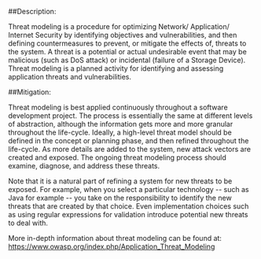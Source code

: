 ##Description:

Threat modeling is a procedure for optimizing Network/ Application/ Internet Security by
identifying objectives and vulnerabilities, and then defining countermeasures to prevent,
or mitigate the effects of, threats to the system. A threat is a potential or actual
undesirable event that may be malicious (such as DoS attack) or incidental
(failure of a Storage Device). Threat modeling is a planned activity for identifying and
assessing application threats and vulnerabilities.

##Mitigation:

Threat modeling is best applied continuously throughout a software development project.
The process is essentially the same at different levels of abstraction, although the
information gets more and more granular throughout the life-cycle. Ideally, a high-level
threat model should be defined in the concept or planning phase, and then refined
throughout the life-cycle. As more details are added to the system, new attack vectors are
created and exposed. The ongoing threat modeling process should examine, diagnose, and
address these threats.

Note that it is a natural part of refining a system for new threats to be exposed.
For example, when you select a particular technology -- such as Java for example --
you take on the responsibility to identify the new threats that are created by that choice.
Even implementation choices such as using regular expressions for validation introduce
potential new threats to deal with.

More in-depth information about threat modeling can be found at:
https://www.owasp.org/index.php/Application_Threat_Modeling
